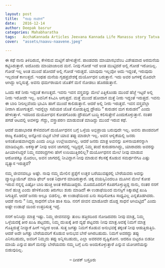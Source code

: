 ```yaml
---

layout: post
title:  "ನಾವು ನಾವೇನೆ"
date:   2016-12-14
author: Deepak basrur
categories: Mahabharatha
tags:	AcchaKannada Articles Jeevana Kannada Life Manassu story Tatva Truth Ulidavaru Kandante Way
cover:  "assets/naavu-naavene.jpeg"

---
```


<p align="left"> ಈ ಕಥೆ ನಾನು ತಿಳಿದಿರುವ, ಕೇಳಿರುವ ಮಟ್ಟಿಗೆ ಹೇಳುತ್ತೇನೆ. ಪಾಂಡವರು ಮಾಯಾಸಭವೆಂಬ ವಿಶೇಷವಾದ ಅರಮನೆಯ ಕಟ್ಟಿಸಿರುತ್ತಾರೆ. ಅದೊಂದು ಮಾಯಾಜಾಲದ ಮನೆ. ನೀವು ಗೋಡೆ ಇದೆ ಅಂತ ಮುಟ್ಟಿದರೆ ಅಲ್ಲಿ ಗೋಡೆ ಇರೋದಿಲ್ಲ. ಗೋಡೆ ಇಲ್ಲ ಅಂತ ಮುಂದೆ ಹೋದರೆ ಅಲ್ಲಿ ಗೋಡೆ ಇರುತ್ತದೆ. ಯಾವುದು ಇಲ್ಲವೋ ಅದು ಇದ್ದಂತೆ, ಇರುವುದು ಇಲ್ಲದಂತೆ ಕಾಣುತ್ತದೆ. ಇಂಥಹ ಮನೆಯ ಗೃಹಪ್ರವೇಶಕ್ಕೆ ದುರ್ಯೋಧನ ಬರುತ್ತಾನೆ. ಇದು ಅವರ ಜಗಳಕ್ಕೆ ಮೊದಲೇ ಆಗಿದ್ದು ಅನ್ನಿಸುತ್ತೆ. ಅವನು ಧರ್ಮರಾಯನ ಜೊತೆಗೆ ಮನೆ ನೋಡಲು ಹೊರಡುತ್ತಾನೆ.</p><!--more-->

<p align="left">ಒಂದು ಕಡೆ ನೀರು ಇದ್ದಂತೆ ಕಾಣುತ್ತದೆ. ಇವನು ಇವನ ವಸ್ತ್ರವನ್ನು ಮೇಲೆ ಎತ್ತಿಕೊಂಡು ಮುಂದೆ ಹೆಜ್ಜೆ ಇಟ್ಟರೆ ಅಲ್ಲಿ ನೀರು ಇರೋದೇ ಇಲ್ಲ. ಅವನಿಗೆ ಕಸಿವಿಸಿ ಆಗುತ್ತದೆ. ಮತ್ತೆ ಮುಂದೆ ಹೋದಾಗ ಮತ್ತೆ ನೀರು ಇದ್ದಂತೆ ಇರುತ್ತದೆ. ಇವನು ಈ ಬಾರಿ ನೀರಿಲ್ಲವೆಂದು ಭಾವಿಸಿ ಹಾಗೆ ಮುಂದೆ ಕಾಲಿಡುತ್ತಾನೆ. ಆದರೆ ಅಲ್ಲಿ ನೀರು ಇರುತ್ತದೆ. ಇವನ ವಸ್ತ್ರವೆಲ್ಲಾ  ನೀರಾಗಿ ಹೋಗುತ್ತದೆ. ಇದನ್ನೆಲ್ಲಾ ಸಖಿಯರ ಜೊತೆ ನೋಡುತ್ತಿದ್ದ ದ್ರೌಪದಿ “ ಕುರುಡನ ಮಗ ಕುರುಡನೆ” ಎಂದು ಹೇಳುತ್ತಾಳೆ. ಇದರಿಂದ ದುರ್ಯೋಧನ ಕೋಪಗೊಂಡು ದ್ರೌಪದಿಗೆ ಬುದ್ಧಿ ಕಲಿಸುತ್ತೇನೆ ಎಂದುಕೊಳ್ಳುತ್ತಾನೆ. ನಂತರ ಪಗಡೆ ಆಟದಲ್ಲಿ ಅವಳನ್ನು ಗೆದ್ದು, ವಸ್ತ್ರಾಪರಣ ಮಾಡುವಂತೆ ಮಾಡಿದ್ದು ಮುಂದೆ ಇರುವ ಕಥೆ.</p>

<p align="left">ಆದರೆ ಮಹಾಭಾರತ ಕೇಳಿದವರಿಗೆ ದುರ್ಯೋಧನನ ಬಗ್ಗೆ ಒಳ್ಳೆಯ ಅಭಿಪ್ರಾಯ ಬರುವುದೇ ಇಲ್ಲ. ಅವನು ಪಾಂಡವರಿಗೆ ರಾಜ್ಯ ಕೊಡಲಿಲ್ಲ ಅನ್ನೋದ ಬಿಟ್ಟರೆ ಬೇರೆ ಯಾವ ತಪ್ಪು ಮಾಡಲೇ ಇಲ್ಲ. ಅವನ ಆಳ್ವಿಕೆಯಲ್ಲಿ ಜನರು ಅಸಂತೋಷವಾಗಿದ್ದರು ಎಂದು ಎಲ್ಲೂ ಉಲ್ಲೇಖವಾಗಿಲ್ಲ. ಆದರೆ ಜನರು ಮಾತ್ರ ಅವನನ್ನು ಖಳನಾಯಕನನ್ನಾಗಿ ಮಾಡಿಬಿಟ್ಟರು. ಅಕಸ್ಮಾತ್ ನೀವು ಅವನ ಜಾಗದಲ್ಲಿ ಇದ್ದಿದ್ದರೆ, ನಿಮ್ಮ ತಂದೆ ಕುರುಡನಾಗಿದ್ದು, ಯಾರಾದರು ಅವರನ್ನು ಹೀಯಾಳಿಸಿದ್ದರೆ ನಿಮ್ಮ ನವರಂದ್ರಗಳು ಹೇಗೆ ಉರಿಯುತ್ತಿರಲಿಲ್ಲ? ದುರ್ಯೋಧನನ ಮೇಲೆ ನೀವು ಮಾಡುವ ಆರೋಪಕ್ಕೂ ಮೊದಲು, ಅವನ ಜಾಗದಲ್ಲಿ ನೀವಿದ್ದಾಗ ನೀವು ಮಾಡುವ ಕೆಲಸಕ್ಕೆ ಕೊಡುವ ಸಮರ್ಥನೆಗೂ ಎಷ್ಟು ವ್ಯತ್ಯಾಸ ಇರುತ್ತದೆ?</p>

<p align="left">ನಮ್ಮ ಜೀವನದಲ್ಲೂ ಅಷ್ಟೇ. ನಾವು ನಮ್ಮ ಮೇಲಿನ ಪ್ರಶ್ನೆಗೆ ಉತ್ತರ ಬರೆಯುವಷ್ಟರಲ್ಲಿ ಬೇರೆಯವರು ಅದನ್ನು ವ್ಯಾಲ್ಯೂಯೇಟ್ ಮಾಡಿ ಫೇಲ್ ಅಂತ ನಿರ್ಧಾರ ಮಾಡಿರುತ್ತಾರೆ. ಚಿಕ್ಕ ವಯಸ್ಸಿನಿಂದಲೂ ಮೂಗಿನ ಮೇಲೆ ಕೋಪ ಇರುವ ನನ್ನನ್ನ ಎಷ್ಟೋ ಬಾರಿ ಹುಚ್ಚ ಅಂತ ಕರೆಯುತಿದ್ದರು. ಮೊದಮೊದಲಿಗೆ ಕೊಪಗೊಳ್ಳುತ್ತಿದ್ದ ನಾನು, ನಂತರ ನನಗೆ ನಾನೆ ಹುಚ್ಚ ಎಂದು ಹೇಳಿಕೊಂಡು ತಿರುಗಲು ಶುರು ಮಾಡಿದೆ! ಈ ಉಡಾಫೆಯಿಂದ ಮನಸ್ಸಿಗೆ ಸಿಕ್ಕಾಪಟ್ಟೆ ಖುಷಿ ಸಿಗುತ್ತಿದೆ. ಆದರೆ ಜನರು ಅಲ್ಲೂ ಬಿಡಲಿಲ್ಲ. ಈ ಉಡಾಫೆಯಿಂದ ಏನು ಸಾಧಿಸೋಕೂ ಸಾಧ್ಯವಿಲ್ಲ ಎನ್ನತೊಡಗಿದರು. ಆದರೆ ನಾನು “ ನಿಮ್ಮ ಸಾಧನೆಗೆ ಬೆಂಕಿ ಹಾಕಿ ಸುಡಿ. ನನಗೆ ಜೀವನ ಮಾಡೋದೇ ದೊಡ್ಡ ಸಾಧನೆ ಆಗಿಬಿಟ್ಟಿದೆ” ಎಂದು ಅಷ್ಟೇ ಉಡಾಫೆ ಯಿಂದ ಉತ್ತರಿಸುತ್ತ ಇದ್ದೆ.</p>

<p align="left">ನನಗೆ ಅನಿಸಿದ್ದು ಮಾತ್ರ ಇಷ್ಟು. ನಿಮ್ಮ ಜೀವನವನ್ನು ತುಂಬ ಹತ್ತಿರದಿಂದ ನೋಡಿದವರು ನೀವು ಮಾತ್ರ, ನಿಮ್ಮ ಒಳ್ಳೆಯದಕ್ಕೆ ತೀರ ಖುಷಿ ಪಟ್ಟವರು, ನಿಮ್ಮ ದುಃಖಕ್ಕೆ ತೀರ ವ್ಯಥೆ ಪಟ್ಟವರು ನೀವು ಮಾತ್ರ.ಅದಕ್ಕೆ ನಿಮಗೆ ಮಾತ್ರ ಗೊತ್ತಿರುತ್ತೆ ನೀವ್ಯಾಕೆ ಹೀಗೆ ಇದ್ದೀರ ಅಂತ. ಸುತ್ತ ಜಗತ್ತು ನಿಮಗೆ ಕೊಡುವ ಅನುಭವಕ್ಕೆ ತಕ್ಕಂತೆ ನೀವು ಆಡುತ್ತಿರುತ್ತಿರಿ. ಆದರೆ ಅದೇ ಜಗತ್ತು ಬೇರೆಯವರಿಗೆ ಕೊಡುವ ಅನುಭವ ಬೇರೆ ಆಗಿರಬಹುದು. ನಿಮಗೆ ಅವರದ್ದು ತಪ್ಪು ಎನಿಸಬಹುದು, ಅವರಿಗೆ ನಿಮ್ಮದು ತಪ್ಪು ಅನ್ನಿಸಬಹುದು, ಎಲ್ಲಾ ಅವರವರ ದೃಷ್ಟಿಕೋನ. ಆದರೂ ಬಿಟ್ಟರೂ ಬಿಡದೀ ಮಾಯೆ ಎನ್ನುವ ಹಾಗೆ ಮನಸ್ಸು ಬೇರೆಯವರು ನಮ್ಮ ಬಗ್ಗೆ ಏನು ಅಂದುಕೊಳ್ಳುತ್ತಾರೆ ಎನ್ನುವ ಯೋಚನೆಯನ್ನು ಬಿಡುವುದಿಲ್ಲ.</p>

<p align="center">– ದೀಪಕ್ ಬಸ್ರೂರು</p>
